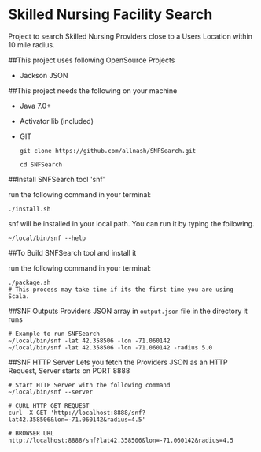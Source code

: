 Skilled Nursing Facility Search
===============================
Project to search Skilled Nursing Providers close to a Users Location within 10 mile radius.

##This project uses following OpenSource Projects
* Jackson JSON

##This project needs the following on your machine
* Java 7.0+
* Activator lib (included)
* GIT

	`git clone https://github.com/allnash/SNFSearch.git`

	`cd SNFSearch`

##Install SNFSearch tool 'snf'

run the following command in your terminal:

	./install.sh

snf will be installed in your local path. You can run it by typing the following.

	~/local/bin/snf --help

##To Build SNFSearch tool and install it

run the following command in your terminal:

	./package.sh
	# This process may take time if its the first time you are using Scala.

##SNF Outputs Providers JSON array in `output.json` file in the directory it runs

	# Example to run SNFSearch
	~/local/bin/snf -lat 42.358506 -lon -71.060142
	~/local/bin/snf -lat 42.358506 -lon -71.060142 -radius 5.0

##SNF HTTP Server Lets you fetch the Providers JSON as an HTTP Request, Server starts on PORT 8888

	# Start HTTP Server with the following command
	~/local/bin/snf --server

	# CURL HTTP GET REQUEST
	curl -X GET 'http://localhost:8888/snf?lat42.358506&lon=-71.060142&radius=4.5'

	# BROWSER URL
	http://localhost:8888/snf?lat42.358506&lon=-71.060142&radius=4.5
